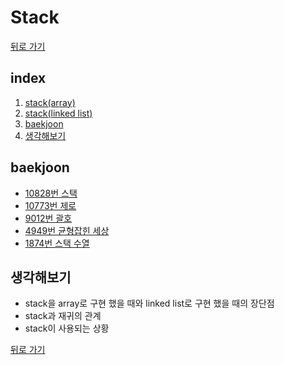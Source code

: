 # Stack

[뒤로 가기](https://github.com/nadarm/42-algo-basic)

## index
1. [stack(array)](./stack_array)
1. [stack(linked list)](./stack_linked_list)
1. [baekjoon](#baekjoon)
1. [생각해보기](#생각해보기)

## baekjoon
- [10828번 스택](https://www.acmicpc.net/problem/10828)
- [10773번 제로](https://www.acmicpc.net/problem/10773)
- [9012번 괄호](https://www.acmicpc.net/problem/9012)
- [4949번 균형잡힌 세상](https://www.acmicpc.net/problem/4949)
- [1874번 스택 수열](https://www.acmicpc.net/problem/1874)

## 생각해보기
- stack을 array로 구현 했을 때와 linked list로 구현 했을 때의 장단점
- stack과 재귀의 관계
- stack이 사용되는 상황


[뒤로 가기](https://github.com/nadarm/42-algo-basic)
